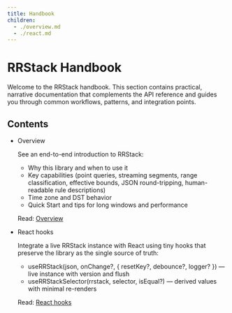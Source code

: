 ```yaml
---
title: Handbook
children:
  - ./overview.md
  - ./react.md
---
```


# RRStack Handbook

Welcome to the RRStack handbook. This section contains practical, narrative
documentation that complements the API reference and guides you through common
workflows, patterns, and integration points.

## Contents

- Overview

  See an end-to-end introduction to RRStack:

  - Why this library and when to use it
  - Key capabilities (point queries, streaming segments, range classification,
    effective bounds, JSON round-tripping, human-readable rule descriptions)
  - Time zone and DST behavior
  - Quick Start and tips for long windows and performance

  Read: [Overview](./overview.md)

- React hooks

  Integrate a live RRStack instance with React using tiny hooks that preserve
  the library as the single source of truth:

  - useRRStack(json, onChange?, { resetKey?, debounce?, logger? }) — live
    instance with version and flush
  - useRRStackSelector(rrstack, selector, isEqual?) — derived values with
    minimal re-renders

  Read: [React hooks](./react.md)
